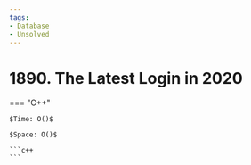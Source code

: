 ```yaml
---
tags:
- Database
- Unsolved
---
```



# 1890. The Latest Login in 2020

=== "C++"

    $Time: O()$

    $Space: O()$

    ```c++
    ```